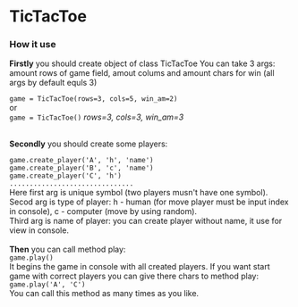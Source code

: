 # TicTacToe
<h3>How it use</h3>
<p>
<strong>Firstly</strong> you should create object of class TicTacToe
You can take 3 args:
<br>
amount rows of game field, amout colums and amount chars for win (all args by default equls 3)
</p>
<code>game = TicTacToe(rows=3, cols=5, win_am=2)</code>
<br>or<br>
<code>game = TicTacToe()</code> <i>rows=3, cols=3, win_am=3</i>
<p><br>
<strong>Secondly</strong> you should create some players:
</p>
<code>game.create_player('A', 'h', 'name')</code><br>
<code>game.create_player('B', 'c', 'name')</code><br>
<code>game.create_player('C', 'h')</code><br>
<code>...............................</code><br>
Here first arg is unique symbol (two players musn't have one symbol).<br>
Secod arg is type of player: h - human (for move player must be input index in console), c - computer (move by using random).<br>
Third arg is name of player: you can create player without name, it use for view in console.<br><br>
<strong>Then</strong> you can call method play:<br>
<code>game.play()</code><br>
It begins the game in console with all created players. If you want start game with correct players you can give there chars to method play:<br>
<code>game.play('A', 'C')</code><br>
You can call this method as many times as you like.
